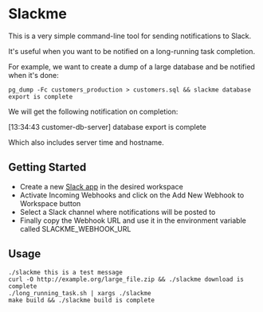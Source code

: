 # Slackme

This is a very simple command-line tool for sending notifications to Slack.

It's useful when you want to be notified on a long-running task completion.

For example, we want to create a dump of a large database and be notified when it's done:

```
pg_dump -Fc customers_production > customers.sql && slackme database export is complete
```

We will get the following notification on completion:

[13:34:43 customer-db-server] database export is complete

Which also includes server time and hostname.

## Getting Started

* Create a new [Slack app](https://api.slack.com/apps) in the desired workspace
* Activate Incoming Webhooks and click on the Add New Webhook to Workspace button
* Select a Slack channel where notifications will be posted to
* Finally copy the Webhook URL and use it in the environment variable called SLACKME_WEBHOOK_URL

## Usage

```
./slackme this is a test message
curl -O http://example.org/large_file.zip && ./slackme download is complete
./long_running_task.sh | xargs ./slackme
make build && ./slackme build is complete
```

